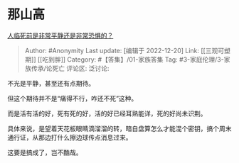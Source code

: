 # 那山高
[人临死前是非常平静还是非常恐惧的？](https://www.zhihu.com/question/288426457/answer/2808255002)

> Author: #Anonymity
> Last update: [编辑于 2022-12-20]
> Link: [[三观可塑期]] [[吃到胖]]
> Category: #【答集】/01-家族答集
> Tag: #3-家庭伦理/3-家族传承/论死亡
> 评论区:
> 泛讨论:

不光是平静，甚至还有点期待。

但这个期待并不是“痛得不行，咋还不死”这种。

而是活有活的好，死有死的好，活的好已经耳熟能详，死的好尚未识荆。

具体来说，是望着天花板眼睛滴溜溜的转，暗自盘算怎么才能混个密钥，搞个周末通行证，从那边打什么擦边球传点消息过来。

这要是搞成了，岂不酷哉。
